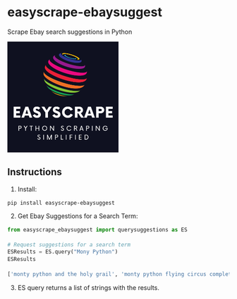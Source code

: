 # easyscrape-ebaysuggest
Scrape Ebay search suggestions in Python

<img src="https://github.com/amazingjoe/amazingjoe.github.io/blob/main/imgs/Easyscrape.png" width="50%"/>

## Instructions

1. Install:

```
pip install easyscrape-ebaysuggest
```

2. Get Ebay Suggestions for a Search Term:

```python
from easyscrape_ebaysuggest import querysuggestions as ES

# Request suggestions for a search term
ESResults = ES.query("Mony Python")
ESResults

['monty python and the holy grail', 'monty python flying circus complete', 'monty python and the holy grail vhs', 'monty python', 'monty python and the holy grail blu ray', 'monty python and the holy grail action figures', 'monty python flying circus complete dvd', 'monty python funko pop', 'monty python and the holy grail dvd', 'monty python shirt']
```

3. ES query returns a list of strings with the results.
